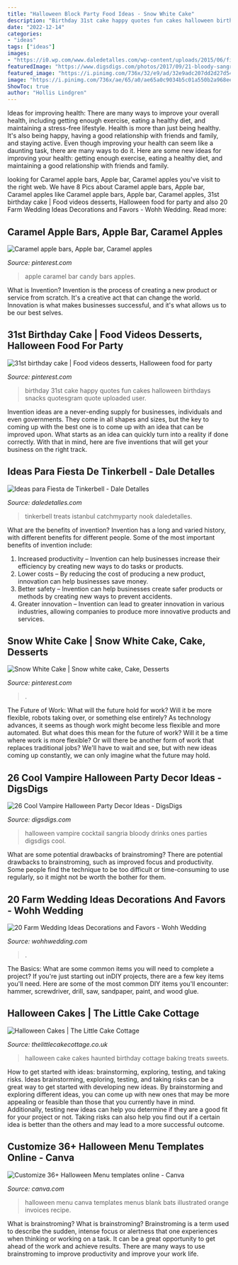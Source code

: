 ```yaml
---
title: "Halloween Block Party Food Ideas - Snow White Cake"
description: "Birthday 31st cake happy quotes fun cakes halloween birthdays snacks quotesgram quote uploaded user"
date: "2022-12-14"
categories:
- "ideas"
tags: ["ideas"]
images:
- "https://i0.wp.com/www.daledetalles.com/wp-content/uploads/2015/06/fiesta-tinkerbell9.jpg"
featuredImage: "https://www.digsdigs.com/photos/2017/09/21-bloody-sangria-cocktail-for-Halloween-parties-not-only-for-vampire-ones.jpg"
featured_image: "https://i.pinimg.com/736x/32/e9/ad/32e9adc207dd2d27d549ece0b0413903--snow-white-cake.jpg"
image: "https://i.pinimg.com/736x/ae/65/a0/ae65a0c9034b5c01a550b2a968ee177d--candy-apple-bars-caramel-apple-bars.jpg"
ShowToc: true
author: "Hollis Lindgren"
---
```



Ideas for improving health: There are many ways to improve your overall health, including getting enough exercise, eating a healthy diet, and maintaining a stress-free lifestyle.
Health is more than just being healthy. It's also being happy, having a good relationship with friends and family, and staying active. Even though improving your health can seem like a daunting task, there are many ways to do it. Here are some new ideas for improving your health: getting enough exercise, eating a healthy diet, and maintaining a good relationship with friends and family.

	

		
looking for Caramel apple bars, Apple bar, Caramel apples you've visit to the right web. We have 8 Pics about Caramel apple bars, Apple bar, Caramel apples like Caramel apple bars, Apple bar, Caramel apples, 31st birthday cake | Food videos desserts, Halloween food for party and also 20 Farm Wedding Ideas Decorations and Favors - Wohh Wedding. Read more:
		
    
## Caramel Apple Bars, Apple Bar, Caramel Apples

<img loading=lazy src="https://i.pinimg.com/736x/ae/65/a0/ae65a0c9034b5c01a550b2a968ee177d--candy-apple-bars-caramel-apple-bars.jpg" onerror="this.onerror=null;this.src='https://tse1.mm.bing.net/th?id=OIP.RpovLduzXMBilTmZWvxylQHaOy&amp;pid=15.1';" alt="Caramel apple bars, Apple bar, Caramel apples">

_Source: pinterest.com_

>apple caramel bar candy bars apples. 

	

What is Invention?
Invention is the process of creating a new product or service from scratch. It's a creative act that can change the world. Innovation is what makes businesses successful, and it's what allows us to be our best selves.

    
## 31st Birthday Cake | Food Videos Desserts, Halloween Food For Party

<img loading=lazy src="https://i.pinimg.com/736x/e5/3a/a7/e53aa72d85b2bae50b4acabdf24a3ce5--st-birthday-birthday-fun.jpg" onerror="this.onerror=null;this.src='https://tse3.mm.bing.net/th?id=OIP.WrJ3urewn1hGY7tWYyotDgHaJ6&amp;pid=15.1';" alt="31st birthday cake | Food videos desserts, Halloween food for party">

_Source: pinterest.com_

>birthday 31st cake happy quotes fun cakes halloween birthdays snacks quotesgram quote uploaded user. 

	

Invention ideas are a never-ending supply for businesses, individuals and even governments. They come in all shapes and sizes, but the key to coming up with the best one is to come up with an idea that can be improved upon. What starts as an idea can quickly turn into a reality if done correctly. With that in mind, here are five inventions that will get your business on the right track.

    
## Ideas Para Fiesta De Tinkerbell - Dale Detalles

<img loading=lazy src="https://i0.wp.com/www.daledetalles.com/wp-content/uploads/2015/06/fiesta-tinkerbell9.jpg" onerror="this.onerror=null;this.src='https://tse3.mm.bing.net/th?id=OIP.pCPhQDCOZUmzSNa0Rj0S8AHaJ4&amp;pid=15.1';" alt="Ideas para Fiesta de Tinkerbell - Dale Detalles">

_Source: daledetalles.com_

>tinkerbell treats istanbul catchmyparty nook daledetalles. 

	

What are the benefits of invention?
Invention has a long and varied history, with different benefits for different people. Some of the most important benefits of invention include: 
1) Increased productivity – Invention can help businesses increase their efficiency by creating new ways to do tasks or products. 
2) Lower costs – By reducing the cost of producing a new product, innovation can help businesses save money. 
3) Better safety – Invention can help businesses create safer products or methods by creating new ways to prevent accidents.
4) Greater innovation – Invention can lead to greater innovation in various industries, allowing companies to produce more innovative products and services.

    
## Snow White Cake | Snow White Cake, Cake, Desserts

<img loading=lazy src="https://i.pinimg.com/736x/32/e9/ad/32e9adc207dd2d27d549ece0b0413903--snow-white-cake.jpg" onerror="this.onerror=null;this.src='https://tse3.mm.bing.net/th?id=OIP.QlBm-885yDa-LYAw_N1bUAHaNK&amp;pid=15.1';" alt="Snow White Cake | Snow white cake, Cake, Desserts">

_Source: pinterest.com_

>. 

	

The Future of Work: What will the future hold for work? Will it be more flexible, robots taking over, or something else entirely?
As technology advances, it seems as though work might become less flexible and more automated. But what does this mean for the future of work? Will it be a time where work is more flexible? Or will there be another form of work that replaces traditional jobs? We'll have to wait and see, but with new ideas coming up constantly, we can only imagine what the future may hold.

    
## 26 Cool Vampire Halloween Party Decor Ideas - DigsDigs

<img loading=lazy src="https://www.digsdigs.com/photos/2017/09/21-bloody-sangria-cocktail-for-Halloween-parties-not-only-for-vampire-ones.jpg" onerror="this.onerror=null;this.src='https://tse2.mm.bing.net/th?id=OIP.o7kZ6Y1Wh0FLW2pmoFe0GgHaLH&amp;pid=15.1';" alt="26 Cool Vampire Halloween Party Decor Ideas - DigsDigs">

_Source: digsdigs.com_

>halloween vampire cocktail sangria bloody drinks ones parties digsdigs cool. 

	

What are some potential drawbacks of brainstroming?
There are potential drawbacks to brainstroming, such as improved focus and productivity. Some people find the technique to be too difficult or time-consuming to use regularly, so it might not be worth the bother for them.

    
## 20 Farm Wedding Ideas Decorations And Favors - Wohh Wedding

<img loading=lazy src="https://www.wohhwedding.com/wp-content/uploads/2016/04/Rustic-Farm-Wedding-Ideas-1-683x1024.jpg" onerror="this.onerror=null;this.src='https://tse1.mm.bing.net/th?id=OIP.aJhs-c0DrN7xrSRORsuSqAHaLG&amp;pid=15.1';" alt="20 Farm Wedding Ideas Decorations and Favors - Wohh Wedding">

_Source: wohhwedding.com_

>. 

	

The Basics: What are some common items you will need to complete a project?
If you're just starting out inDIY projects, there are a few key items you'll need. Here are some of the most common DIY items you'll encounter: hammer, screwdriver, drill, saw, sandpaper, paint, and wood glue.

    
## Halloween Cakes | The Little Cake Cottage

<img loading=lazy src="https://www.thelittlecakecottage.co.uk/wp-content/uploads/2012/09/Haunted-house-cake.png" onerror="this.onerror=null;this.src='https://tse4.mm.bing.net/th?id=OIP.0VbRQYSh5AfslvUku7QPLwHaJm&amp;pid=15.1';" alt="Halloween Cakes | The Little Cake Cottage">

_Source: thelittlecakecottage.co.uk_

>halloween cake cakes haunted birthday cottage baking treats sweets. 

	

How to get started with ideas: brainstorming, exploring, testing, and taking risks.
Ideas brainstorming, exploring, testing, and taking risks can be a great way to get started with developing new ideas. By brainstorming and exploring different ideas, you can come up with new ones that may be more appealing or feasible than those that you currently have in mind. Additionally, testing new ideas can help you determine if they are a good fit for your project or not. Taking risks can also help you find out if a certain idea is better than the others and may lead to a more successful outcome.

    
## Customize 36+ Halloween Menu Templates Online - Canva

<img loading=lazy src="https://marketplace.canva.com/MADKxk8BoRk/1/0/thumbnail_large-1/canva-orange-illustrated-bats-halloween-menu-MADKxk8BoRk.jpg" onerror="this.onerror=null;this.src='https://tse3.mm.bing.net/th?id=OIP.TDFLpYmf6qeQG29G1Ynp-QAAAA&amp;pid=15.1';" alt="Customize 36+ Halloween Menu templates online - Canva">

_Source: canva.com_

>halloween menu canva templates menus blank bats illustrated orange invoices recipe. 

	

What is brainstroming?
What is brainstroming? Brainstroming is a term used to describe the sudden, intense focus or alertness that one experiences when thinking or working on a task. It can be a great opportunity to get ahead of the work and achieve results. There are many ways to use brainstroming to improve productivity and improve your work life.

